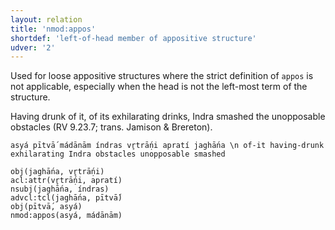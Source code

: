 ```yaml
---
layout: relation
title: 'nmod:appos'
shortdef: 'left-of-head member of appositive structure'
udver: '2'
---
```


Used for loose appositive structures where the strict definition of `appos` is not
applicable, especially when the head is not the left-most term of the structure.

Having drunk of it, of its exhilarating drinks, Indra smashed the unopposable obstacles (RV 9.23.7; trans. Jamison & Brereton).
~~~ sdparse
asyá pītvā́ mádānām índras vr̥trā́ṇi apratí jaghā́na \n of-it having-drunk exhilarating Indra obstacles unopposable smashed

obj(jaghā́na, vr̥trā́ṇi)
acl:attr(vr̥trā́ṇi, apratí)
nsubj(jaghā́na, índras)
advcl:tcl(jaghā́na, pītvā́)
obj(pītvā́, asyá)
nmod:appos(asyá, mádānām)
~~~
<!-- Interlanguage links updated Po 11. listopadu 2024, 20:11:02 CET -->

